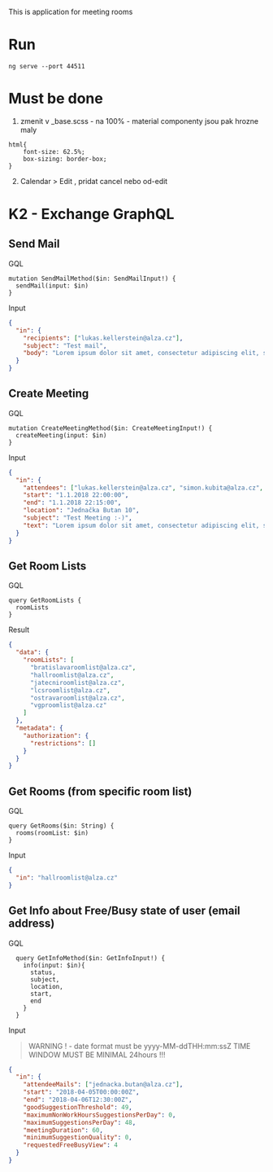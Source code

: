 
This is application for meeting rooms

# Run

```Shell
ng serve --port 44511
```

# Must be done

1. zmenit v _base.scss - na 100% - material componenty jsou pak hrozne maly
```JS
html{
    font-size: 62.5%;
    box-sizing: border-box;
}
```

2. Calendar > Edit , pridat cancel nebo od-edit




# K2 - Exchange GraphQL


## Send Mail

GQL
```JS
mutation SendMailMethod($in: SendMailInput!) {
  sendMail(input: $in)
}
```

Input
```JSON
{ 
  "in": {
    "recipients": ["lukas.kellerstein@alza.cz"],
    "subject": "Test mail",
    "body": "Lorem ipsum dolor sit amet, consectetur adipiscing elit, sed do eiusmod tempor incididunt ut labore et dolore magna aliqua. Ut enim ad minim veniam, quis nostrud exercitation ullamco laboris nisi ut aliquip ex ea commodo consequat. Duis aute irure dolor in reprehenderit in voluptate velit esse cillum dolore eu fugiat nulla pariatur. Excepteur sint occaecat cupidatat non proident, sunt in culpa qui officia deserunt mollit anim id est laborum."
  }
}
```

## Create Meeting

GQL
```JS
mutation CreateMeetingMethod($in: CreateMeetingInput!) {
  createMeeting(input: $in)
}
```

Input
```JSON
{ 
  "in": {
    "attendees": ["lukas.kellerstein@alza.cz", "simon.kubita@alza.cz", "jednacka.butan@alza.cz"],
    "start": "1.1.2018 22:00:00",
    "end": "1.1.2018 22:15:00",
    "location": "Jednačka Butan 10",
    "subject": "Test Meeting :-)",
    "text": "Lorem ipsum dolor sit amet, consectetur adipiscing elit, sed do eiusmod tempor incididunt ut labore et dolore magna aliqua. Ut enim ad minim veniam, quis nostrud exercitation ullamco laboris nisi ut aliquip ex ea commodo consequat. Duis aute irure dolor in reprehenderit in voluptate velit esse cillum dolore eu fugiat nulla pariatur. Excepteur sint occaecat cupidatat non proident, sunt in culpa qui officia deserunt mollit anim id est laborum."
  }
}
```


## Get Room Lists

GQL
```JS
query GetRoomLists {
  roomLists
}
```

Result
```JSON
{
  "data": {
    "roomLists": [
      "bratislavaroomlist@alza.cz",
      "hallroomlist@alza.cz",
      "jatecniroomlist@alza.cz",
      "lcsroomlist@alza.cz",
      "ostravaroomlist@alza.cz",
      "vgproomlist@alza.cz"
    ]
  },
  "metadata": {
    "authorization": {
      "restrictions": []
    }
  }
}
```

## Get Rooms (from specific room list)

GQL
```JS
query GetRooms($in: String) {
  rooms(roomList: $in)
}
```

Input
```JSON
{
  "in": "hallroomlist@alza.cz"
}
```


## Get Info about Free/Busy state of user (email address)


GQL
```JS
  query GetInfoMethod($in: GetInfoInput!) {
    info(input: $in){
      status,
      subject,
      location,
      start,
      end
    }
  }
```

Input

> WARNING ! - date format must be yyyy-MM-ddTHH:mm:ssZ
> TIME WINDOW MUST BE MINIMAL 24hours !!!


```JSON
{ 
  "in": {
    "attendeeMails": ["jednacka.butan@alza.cz"],
    "start": "2018-04-05T00:00:00Z",
    "end": "2018-04-06T12:30:00Z",
	"goodSuggestionThreshold": 49,
	"maximumNonWorkHoursSuggestionsPerDay": 0,
	"maximumSuggestionsPerDay": 48,
	"meetingDuration": 60,
	"minimumSuggestionQuality": 0,
	"requestedFreeBusyView": 4
  }
}
```